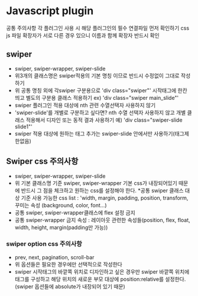# Javascript plugin
공통 주의사항
각 플러그인 사용 시 해당 플러그인의 필수 연결파일 먼저 확인하기
css js 파일 확장자가 서로 다른 경우 있으니 이름과 함께 확장자 반드시 확인
## swiper
* swiper, swiper-wrapper, swiper-slide
* 위3개의 클래스명은 swiper적용의 기본 명칭 이므로 반드시 수정없이 그대로 작성하기
* 위 공통 명칭 외에 각swiper 구분용으로 'div class="swiper"' 시작태그에 한칸
띄고 별도의 구분용 클래스 적용하기 ex) 'div class="swiper main_slide"'
* swiper 플러그인 적용 대상에 nth 관련 수열선택자 사용하지 않기
* 'swiper-slide'를 개별로 구분하고 싶다면? nth 수열 선택자 사용하지 않고 개별 클래스
적용해서 디자인 또는 동적 결과 사용하기 예) 'div class="swiper-slide slide1"'
* swiper 적용 대상에 원하는 태그 추가는 swiper-slide 안에서만 사용하기(태그제한없음)
## Swiper css 주의사항
* swiper, swiper-wrapper, swiper-slide
* 위 기본 클래스명 기준 swiper, swiper-wrapper 기본 css가 내장되어있기
때문에 반드시 그 점을 체크하고 원하는 css를 설정해야 한다.
*공통 swiper 클래스 대상 기준 사용 가능한 css list : 'width, margin,
padding, position, transform, 꾸미는 속성 (background, color, font...)
* 공통 swiper, swiper-wrapper클래스에 flex 설정 금지
* 공통 swiper-wrapper 금지 속성 : 레이아웃 관련한 속성들(position, flex,
  float, width, height, margin(padding만 가능))
### swiper option css 주의사항
* prev, next, pagination, scroll-bar
* 위 옵션들은 필요한 경우에만 선택적으로 작성한다
* swiper 시작태그의 바깥쪽 위치로 디자인하고 싶은 경우만 swiper 바깥쪽 위치에 
태그를 구성하고 해당 위치의 새로운 부모 대상에 position:relative를 설정한다.
(swiper 옵션들에 absolute가 내장되어 있기 때문)

